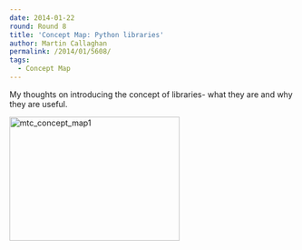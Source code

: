 ```yaml
---
date: 2014-01-22
round: Round 8
title: 'Concept Map: Python libraries'
author: Martin Callaghan
permalink: /2014/01/5608/
tags:
  - Concept Map
---
```

My thoughts on introducing the concept of libraries- what they are and why they are useful.[  
][1]

[<img class="alignnone size-medium wp-image-5611" alt="mtc_concept_map1" src="http://files.software-carpentry.org/training-course/2014/01/mtc_concept_map1-300x218.jpg" width="300" height="218" />][2]

 [1]: http://files.software-carpentry.org/training-course/2014/01/mtc_concept_map1.pdf
 [2]: http://files.software-carpentry.org/training-course/2014/01/mtc_concept_map1.jpg
